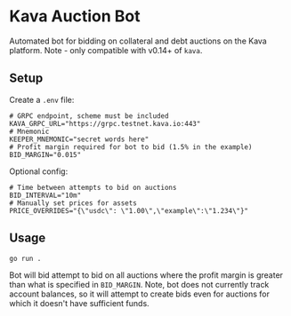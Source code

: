 # Kava Auction Bot

Automated bot for bidding on collateral and debt auctions on the Kava platform. Note - only compatible with v0.14+ of `kava`.

## Setup

Create a `.env` file:

```
# GRPC endpoint, scheme must be included
KAVA_GRPC_URL="https://grpc.testnet.kava.io:443"
# Mnemonic
KEEPER_MNEMONIC="secret words here"
# Profit margin required for bot to bid (1.5% in the example)
BID_MARGIN="0.015"
```

Optional config:

```
# Time between attempts to bid on auctions
BID_INTERVAL="10m"
# Manually set prices for assets
PRICE_OVERRIDES="{\"usdc\": \"1.00\",\"example\":\"1.234\"}"
```

## Usage

```
go run .
```

Bot will bid attempt to bid on all auctions where the profit margin is greater than what is specified in `BID_MARGIN`. Note, bot does not currently track account balances, so it will attempt to create bids even for auctions for which it doesn't have sufficient funds.  
